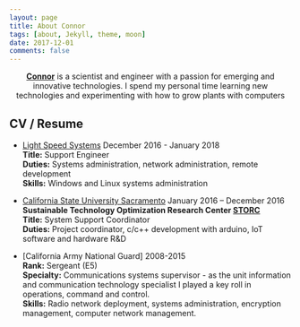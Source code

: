 ```yaml
---
layout: page
title: About Connor
tags: [about, Jekyll, theme, moon]
date: 2017-12-01
comments: false
---
```


<center><a href="http://connoraitken.com"><b>Connor</b></a> is a scientist and engineer with a passion for emerging and innovative technologies. I spend my personal time learning new technologies and experimenting with how to grow plants with computers</center>

## CV / Resume

* [Light Speed Systems](http://lightspeedsys.com) December 2016 - January 2018  
<b>Title:</b> Support Engineer  
<b>Duties:</b> Systems administration, network administration, remote development  
<b>Skills:</b> Windows and Linux systems administration

* [California State University Sacramento]()  January 2016 – December 2016
**Sustainable Technology Optimization Research Center [STORC](http://csus.edu/storc/people)**  
<b>Title:</b> System Support Coordinator  
<b>Duties:</b> Project coordinator, c/c++ development with arduino, IoT software and hardware R&D

* [California Army National Guard] 2008-2015  
<b>Rank:</b> Sergeant (E5)  
<b>Specialty:</b> Communications systems supervisor - as the unit information and communication technology specialist I played a key roll in operations, command and control.   
<b>Skills:</b> Radio network deployment, systems administration, encryption management, computer network management.  
